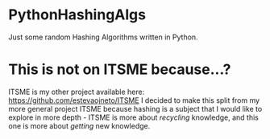 # PythonHashingAlgs
Just some random Hashing Algorithms written in Python. 

# This is not on ITSME because...?
ITSME is my other project available here:
https://github.com/estevaojneto/ITSME
I decided to make this split from my more general project ITSME because hashing is a subject that I would like to explore in more depth - ITSME is more about *recycling* knowledge, and this one is more about *getting* new knowledge.
